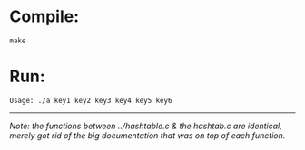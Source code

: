 Compile:
====

`make`

Run:
====

`Usage: ./a key1 key2 key3 key4 key5 key6`

-------------
_Note: the functions between ../hashtable.c & the hashtab.c are identical, merely got rid of the big documentation that was on top of each function._
